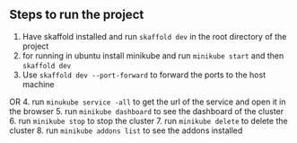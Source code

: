## Steps to run the project

1. Have skaffold installed and run `skaffold dev` in the root directory of the project
2. for running in ubuntu install minikube and run `minikube start` and then `skaffold dev`
3. Use `skaffold dev --port-forward` to forward the ports to the host machine

OR
4. run `minukube service -all` to get the url of the service and open it in the browser
5. run `minikube dashboard` to see the dashboard of the cluster
6. run `minikube stop` to stop the cluster
7. run `minikube delete` to delete the cluster
8. run `minikube addons list` to see the addons installed

